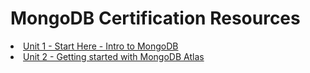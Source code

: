 # MongoDB Certification Resources

<li class="masthead__menu-item">
    <a href="https://chintoz.github.io/mongodb-certification/unit1.html">Unit 1 - Start Here - Intro to MongoDB</a>
</li>
<li class="masthead__menu-item">
    <a href="https://chintoz.github.io/mongodb-certification/unit2.html">Unit 2 - Getting started with MongoDB Atlas</a>
</li>